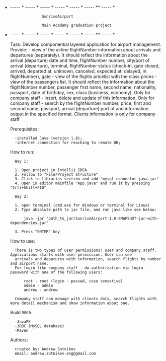 * ----- * ----- * ----- * ----- * ----- * ----- ** ----- * 

                    SunriseAirport

                    Main Academy graduation project

* ----- * ----- * ----- * ----- * ----- * ----- ** ----- * 


    Task:
        Develop componential layered application for airport management.
        Provide:
            - view of the airline flightNumber information about arrivals and departures (separately).
            It should reflect the information about the arrival (departure) date and time,
            flightNumber number, city/port of arrival (departure), terminal, flightNumber status (check-in,
            gate closed, arrived, departed at, unknown, canceled, expected at, delayed, in
            flightNumber), gate
            - view of the flights pricelist with the class prices
            - view of the passengers list. It should reflect the information about the flightNumber
            number, passenger first name, second name, nationality, passport, date of
            birthday, sex, class (business, economy). Only for company staff
            - insert, delete and update of this information. Only for company staff
            - search by the flightNumber number, price, first and second name, passport, arrival
            (departure) port of and information output in the specified format. Clients
            information is only for company staff

    Prerequisites:

        -installed Java (version 1.8);
        -internet connection for reaching to remote DB;

    How to run:

        Way 1:

        1. Open project in Intellij IDEA
        2. Follow to "File/Project Structure"
        3. Click to libraries section and add "mysql-connector-java.jar"
        4. Open in editor mainfile "App.java" and run it by pressing "Crtl+Shift+F10"

        Way 2:

        1. open terminal (cmd.exe for Windows or terminal for Linux)
        2. Type absolute path to jar file, and run java like see below:
           
            java -jar "path_to_jar/SunriseAirport-1.0-SNAPSHOT-jar-with-dependencies.jar"

        3. Press "ENTER" key

        
    How to use:

        There is two types of user permissions: user and company staff. Applications starts with user permission. User can see
        arrivals and depatures with information, search flights by number and airport name.
        For login like company staff - do authorization via login-password with one of the following users:

            root - root (login - passwd, case sensetive)
            admin - admin
            andrew - andrew

        Company staff can manage with clients data, search flights with more detail mechanism and show information about one.
    

    Build With:

        -JavaFX
        -JDBC (MySQL database)
        -Maven

    Authors:

        created by: Andrew Sotnikov
        email: andrew.sotnikov.eng@gmail.com



        


